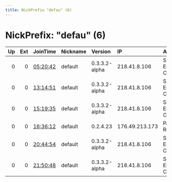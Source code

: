 ```yaml
---
title: NickPrefix "defau" (6)
---
```


# NickPrefix: "defau" (6)

|   Up |   Ext | JoinTime                                                                                            | Nickname   | Version       | IP             | AS                               | CC   |   ORp |   Dirp | OS      | Contact   |   eFamMembers |
|-----:|------:|:----------------------------------------------------------------------------------------------------|:-----------|:--------------|:---------------|:---------------------------------|:-----|------:|-------:|:--------|:----------|--------------:|
|    0 |     0 | [05:20:42](https://metrics.torproject.org/rs.html#details/D0C2EC1FE856F30C4EA912FBA01BB8E06C6B903D) | default    | 0.3.3.2-alpha | 218.41.8.106   | So-net Entertainment Corporation | jp   | 12390 |      0 | Windows | None      |             1 |
|    0 |     0 | [13:14:51](https://metrics.torproject.org/rs.html#details/1E20AAF8D63DAF0FC2073CBDBA86D2033DCA8E77) | default    | 0.3.3.2-alpha | 218.41.8.106   | So-net Entertainment Corporation | jp   | 12390 |      0 | Windows | None      |             1 |
|    0 |     0 | [15:19:35](https://metrics.torproject.org/rs.html#details/1E2086C74470C0F2AE9F2C90B6E4E0B3076DAD6E) | default    | 0.3.3.2-alpha | 218.41.8.106   | So-net Entertainment Corporation | jp   | 12390 |      0 | Windows | None      |             1 |
|    0 |     0 | [16:36:12](https://metrics.torproject.org/rs.html#details/C5400B3F97459EEB33A1EE6BBF9860CCC6CDB017) | default    | 0.2.4.23      | 176.49.213.173 | PJSC Rostelecom                  | ru   |   443 |   9030 | Windows | None      |             1 |
|    0 |     0 | [20:44:54](https://metrics.torproject.org/rs.html#details/D2DC6C032F990D8F037082A55A15320E34265785) | default    | 0.3.3.2-alpha | 218.41.8.106   | So-net Entertainment Corporation | jp   | 12390 |      0 | Windows | None      |             1 |
|    0 |     0 | [21:50:48](https://metrics.torproject.org/rs.html#details/341D2EE9C539CAD4595613E4CBAB0B4DF1F8EF2D) | default    | 0.3.3.2-alpha | 218.41.8.106   | So-net Entertainment Corporation | jp   | 12390 |      0 | Windows | None      |             1 |
